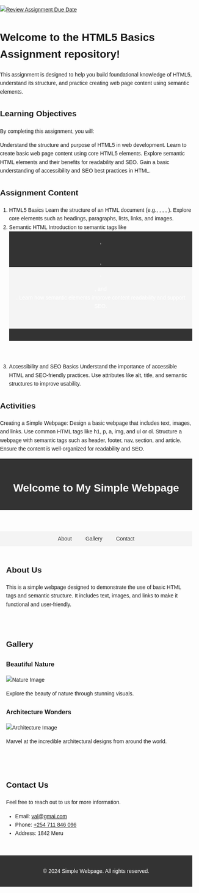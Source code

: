 [![Review Assignment Due Date](https://classroom.github.com/assets/deadline-readme-button-22041afd0340ce965d47ae6ef1cefeee28c7c493a6346c4f15d667ab976d596c.svg)](https://classroom.github.com/a/TUGW0SrP)
# Welcome to the HTML5 Basics Assignment repository! 

This assignment is designed to help you build foundational knowledge of HTML5, understand its structure, and practice creating web page content using semantic elements.

## Learning Objectives

By completing this assignment, you will:

  Understand the structure and purpose of HTML5 in web development.
  Learn to create basic web page content using core HTML5 elements.
  Explore semantic HTML elements and their benefits for readability and SEO.
  Gain a basic understanding of accessibility and SEO best practices in HTML.
  
## Assignment Content
  1. HTML5 Basics
Learn the structure of an HTML document (e.g., <!DOCTYPE html>, <html>, <head>, <body>).
Explore core elements such as headings, paragraphs, lists, links, and images.
  2. Semantic HTML
Introduction to semantic tags like <header>, <footer>, <nav>, <section>, and <article>.
Learn how semantic elements improve content readability and support SEO.
  3. Accessibility and SEO Basics
Understand the importance of accessible HTML and SEO-friendly practices.
Use attributes like alt, title, and semantic structures to improve usability.

## Activities

Creating a Simple Webpage: Design a basic webpage that includes text, images, and links.
Use common HTML tags like h1, p, a, img, and ul or ol.
Structure a webpage with semantic tags such as header, footer, nav, section, and article.
Ensure the content is well-organized for readability and SEO.


<!DOCTYPE html>
<html lang="en">
<head>
    <meta charset="UTF-8">
    <meta name="viewport" content="width=device-width, initial-scale=1.0">
    <meta name="description" content="A simple webpage demonstrating basic HTML structure with text, images, and links">
    <title>Simple Webpage</title>
    <style>
        body {
            font-family: Arial, sans-serif;
            line-height: 1.6;
            margin: 0;
            padding: 0;
        }
        header {
            background: #333;
            color: #fff;
            padding: 1rem 0;
            text-align: center;
        }
        nav {
            background: #f4f4f4;
            padding: 0.5rem 0;
            text-align: center;
        }
        nav a {
            margin: 0 1rem;
            text-decoration: none;
            color: #333;
        }
        section {
            padding: 1rem;
        }
        article {
            margin-bottom: 1.5rem;
        }
        footer {
            background: #333;
            color: #fff;
            text-align: center;
            padding: 1rem 0;
            margin-top: 1rem;
        }
    </style>
</head>
<body>
    <header>
        <h1>Welcome to My Simple Webpage</h1>
    </header>
    <nav>
        <a href="#about">About</a>
        <a href="#gallery">Gallery</a>
        <a href="#contact">Contact</a>
    </nav>
    <section id="about">
        <h2>About Us</h2>
        <p>This is a simple webpage designed to demonstrate the use of basic HTML tags and semantic structure. It includes text, images, and links to make it functional and user-friendly.</p>
    </section>
    <section id="gallery">
        <h2>Gallery</h2>
        <article>
            <h3>Beautiful Nature</h3>
            <img src="https://i.ebayimg.com/images/g/QHoAAOSwVlJli~4L/s-l960.webp" alt="Nature Image" style="max-width:50%;">
            <p>Explore the beauty of nature through stunning visuals.</p>
        </article>
        <article>
            <h3>Architecture Wonders</h3>
            <img src="https://media.istockphoto.com/id/506393198/photo/great-wall-of-china.jpg?s=612x612&w=0&k=20&c=cJti-RrdUUkLX_zgzi6KgPbgApHoxJtMJSvlRUYqOzg=" alt="Architecture Image" style="max-width:50%;">
            <p>Marvel at the incredible architectural designs from around the world.</p>
        </article>
    </section>
    <section id="contact">
        <h2>Contact Us</h2>
        <p>Feel free to reach out to us for more information.</p>
        <ul>
            <li>Email: <a href="mailto:val@gmai.com">val@gmai.com</a></li>
            <li>Phone: <a href="tel:+254 711 846 096">+254 711 846 096</a></li>
            <li>Address: 1842 Meru </li>
        </ul>
    </section>
    <footer>
        <p>&copy; 2024 Simple Webpage. All rights reserved.</p>
    </footer>
</body>
</html>


